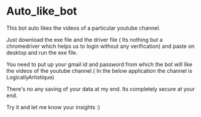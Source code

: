 # Auto_like_bot
This bot auto likes the videos of a particular youtube channel.

Just download the exe file and the driver file ( Its nothing but a chromedriver which helps us to login without any verification) and paste on desktop and run the exe file.

You need to put up your gmail id and password from which the bot will like the videos of the youtube channel.( In the below application the channel is LogicallyArtistique)

There's no any saving of your data at my end. Its completely secure at your end.

Try it and let me know your insights :)
